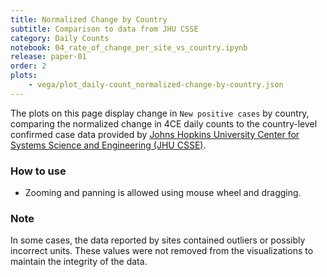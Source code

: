 ```yaml
---
title: Normalized Change by Country
subtitle: Comparison to data from JHU CSSE
category: Daily Counts
notebook: 04_rate_of_change_per_site_vs_country.ipynb
release: paper-01
order: 2
plots:
    - vega/plot_daily-count_normalized-change-by-country.json
---
```


The plots on this page display change in `New positive cases` by country, comparing the normalized change in 4CE daily counts to the country-level confirmed case data provided by [Johns Hopkins University Center for Systems Science and Engineering (JHU CSSE)](https://systems.jhu.edu/research/public-health/ncov/).

### How to use

- Zooming and panning is allowed using mouse wheel and dragging.

### Note

In some cases, the data reported by sites contained outliers or possibly incorrect units. These values were not removed from the visualizations to maintain the integrity of the data.